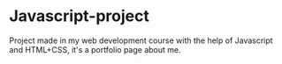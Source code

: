 # Javascript-project
Project made in my web development course with the help of Javascript and HTML+CSS, it's a portfolio page about me. 

